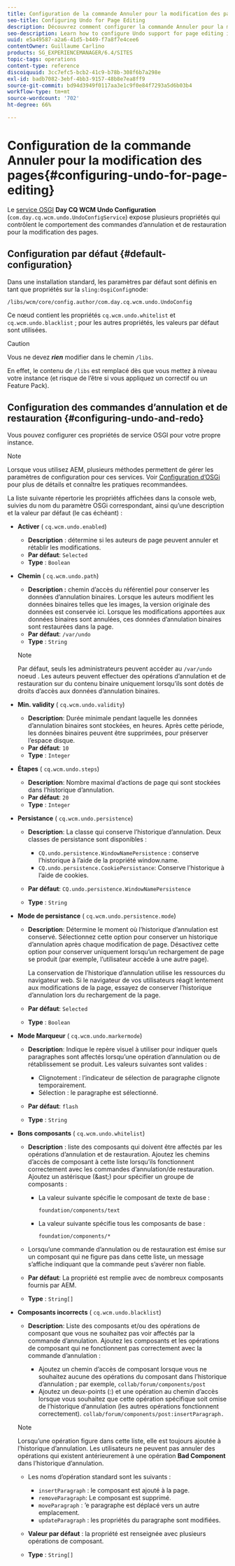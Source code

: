 ```yaml
---
title: Configuration de la commande Annuler pour la modification des pages
seo-title: Configuring Undo for Page Editing
description: Découvrez comment configurer la commande Annuler pour la modification des pages dans AEM.
seo-description: Learn how to configure Undo support for page editing in AEM.
uuid: e5a49587-a2a6-41d5-b449-f7a8f7e4cee6
contentOwner: Guillaume Carlino
products: SG_EXPERIENCEMANAGER/6.4/SITES
topic-tags: operations
content-type: reference
discoiquuid: 3cc7efc5-bcb2-41c9-b78b-308f6b7a298e
exl-id: badb7082-3ebf-4bb3-9157-48b8e7ea8ff9
source-git-commit: bd94d3949f0117aa3e1c9f0e84f7293a5d6b03b4
workflow-type: tm+mt
source-wordcount: '702'
ht-degree: 66%

---
```


# Configuration de la commande Annuler pour la modification des pages{#configuring-undo-for-page-editing}

Le [service OSGI](/help/sites-deploying/configuring-osgi.md) **Day CQ WCM Undo Configuration** (`com.day.cq.wcm.undo.UndoConfigService`) expose plusieurs propriétés qui contrôlent le comportement des commandes d’annulation et de restauration pour la modification des pages.

## Configuration par défaut {#default-configuration}

Dans une installation standard, les paramètres par défaut sont définis en tant que propriétés sur la `sling:OsgiConfig`node:

`/libs/wcm/core/config.author/com.day.cq.wcm.undo.UndoConfig`

Ce nœud contient les propriétés `cq.wcm.undo.whitelist` et `cq.wcm.undo.blacklist` ; pour les autres propriétés, les valeurs par défaut sont utilisées.

>[!CAUTION]
>
>Vous ne devez ***rien*** modifier dans le chemin `/libs`.
>
>En effet, le contenu de `/libs` est remplacé dès que vous mettez à niveau votre instance (et risque de l’être si vous appliquez un correctif ou un Feature Pack).

## Configuration des commandes d’annulation et de restauration {#configuring-undo-and-redo}

Vous pouvez configurer ces propriétés de service OSGI pour votre propre instance.

>[!NOTE]
>
>Lorsque vous utilisez AEM, plusieurs méthodes permettent de gérer les paramètres de configuration pour ces services. Voir [Configuration d’OSGi](/help/sites-deploying/configuring-osgi.md) pour plus de détails et connaître les pratiques recommandées.

La liste suivante répertorie les propriétés affichées dans la console web, suivies du nom du paramètre OSGi correspondant, ainsi qu’une description et la valeur par défaut (le cas échéant) :

* **Activer**
( 
`cq.wcm.undo.enabled`)

   * **Description** : détermine si les auteurs de page peuvent annuler et rétablir les modifications.
   * **Par défaut**: `Selected`
   * **Type** : `Boolean`

* **Chemin**
( 
`cq.wcm.undo.path`)

   * **Description :** chemin d’accès du référentiel pour conserver les données d’annulation binaires. Lorsque les auteurs modifient les données binaires telles que les images, la version originale des données est conservée ici. Lorsque les modifications apportées aux données binaires sont annulées, ces données d’annulation binaires sont restaurées dans la page.
   * **Par défaut**: `/var/undo`
   * **Type** : `String`

   >[!NOTE]
   >
   >Par défaut, seuls les administrateurs peuvent accéder au `/var/undo` noeud . Les auteurs peuvent effectuer des opérations d’annulation et de restauration sur du contenu binaire uniquement lorsqu’ils sont dotés de droits d’accès aux données d’annulation binaires.

* **Min. validity**
( 
`cq.wcm.undo.validity`)

   * **Description**: Durée minimale pendant laquelle les données d’annulation binaires sont stockées, en heures. Après cette période, les données binaires peuvent être supprimées, pour préserver l’espace disque.
   * **Par défaut**: `10`
   * **Type** : `Integer`

* **Étapes**
( 
`cq.wcm.undo.steps`)

   * **Description**: Nombre maximal d’actions de page qui sont stockées dans l’historique d’annulation.
   * **Par défaut**: `20`
   * **Type** : `Integer`

* **Persistance**
( 
`cq.wcm.undo.persistence`)

   * **Description**: La classe qui conserve l’historique d’annulation. Deux classes de persistance sont disponibles :

      * `CQ.undo.persistence.WindowNamePersistence` : conserve l’historique à l’aide de la propriété window.name.
      * `CQ.undo.persistence.CookiePersistance`: Conserve l’historique à l’aide de cookies.
   * **Par défaut**: `CQ.undo.persistence.WindowNamePersistence`
   * **Type** : `String`


* **Mode de persistance**
( 
`cq.wcm.undo.persistence.mode`)

   * **Description**: Détermine le moment où l’historique d’annulation est conservé. Sélectionnez cette option pour conserver un historique d’annulation après chaque modification de page. Désactivez cette option pour conserver uniquement lorsqu’un rechargement de page se produit (par exemple, l’utilisateur accède à une autre page).

        La conservation de l’historique d’annulation utilise les ressources du navigateur web. Si le navigateur de vos utilisateurs réagit lentement aux modifications de la page, essayez de conserver l’historique d’annulation lors du rechargement de la page.

   * **Par défaut**: `Selected`
   * **Type** : `Boolean`

* **Mode Marqueur**
( 
`cq.wcm.undo.markermode`)

   * **Description**: Indique le repère visuel à utiliser pour indiquer quels paragraphes sont affectés lorsqu’une opération d’annulation ou de rétablissement se produit. Les valeurs suivantes sont valides :

      * Clignotement : l’indicateur de sélection de paragraphe clignote temporairement.
      * Sélection : le paragraphe est sélectionné.
   * **Par défaut**: `flash`
   * **Type** : `String`


* **Bons composants**
( 
`cq.wcm.undo.whitelist`)

   * **Description** : liste des composants qui doivent être affectés par les opérations d’annulation et de restauration. Ajoutez les chemins d’accès de composant à cette liste lorsqu’ils fonctionnent correctement avec les commandes d’annulation/de restauration. Ajoutez un astérisque (&amp;ast;) pour spécifier un groupe de composants :

      * La valeur suivante spécifie le composant de texte de base :

         `foundation/components/text`

      * La valeur suivante spécifie tous les composants de base :

         `foundation/components/*`
   * Lorsqu’une commande d’annulation ou de restauration est émise sur un composant qui ne figure pas dans cette liste, un message s’affiche indiquant que la commande peut s’avérer non fiable.

   * **Par défaut**: La propriété est remplie avec de nombreux composants fournis par AEM.
   * **Type** : `String[]`


* **Composants incorrects**
( 
`cq.wcm.undo.blacklist`)

   * **Description**: Liste des composants et/ou des opérations de composant que vous ne souhaitez pas voir affectés par la commande d’annulation. Ajoutez les composants et les opérations de composant qui ne fonctionnent pas correctement avec la commande d’annulation :

      * Ajoutez un chemin d’accès de composant lorsque vous ne souhaitez aucune des opérations du composant dans l’historique d’annulation ; par exemple, `collab/forum/components/post`
      * Ajoutez un deux-points (:) et une opération au chemin d’accès lorsque vous souhaitez que cette opération spécifique soit omise de l’historique d’annulation (les autres opérations fonctionnent correctement). `collab/forum/components/post:insertParagraph.`

   >[!NOTE]
   >
   >Lorsqu’une opération figure dans cette liste, elle est toujours ajoutée à l’historique d’annulation. Les utilisateurs ne peuvent pas annuler des opérations qui existent antérieurement à une opération **Bad Component** dans l’historique d’annulation.

   * Les noms d’opération standard sont les suivants :

      * `insertParagraph` : le composant est ajouté à la page.
      * `removeParagraph`: Le composant est supprimé.
      * `moveParagraph` : ’e paragraphe est déplacé vers un autre emplacement.
      * `updateParagraph` : les propriétés du paragraphe sont modifiées.
   * **Valeur par défaut** : la propriété est renseignée avec plusieurs opérations de composant.
   * **Type** : `String[]`
